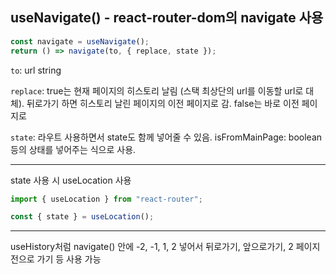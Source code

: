 ## useNavigate() - react-router-dom의 navigate 사용

```jsx
const navigate = useNavigate();
return () => navigate(to, { replace, state });
```

`to`: url string

`replace`: true는 현재 페이지의 히스토리 날림 (스택 최상단의 url를 이동할 url로 대체). 뒤로가기 하면 히스토리 날린 페이지의 이전 페이지로 감. false는 바로 이전 페이지로

`state`: 라우트 사용하면서 state도 함께 넣어줄 수 있음. isFromMainPage: boolean 등의 상태를 넣어주는 식으로 사용. 

---

state 사용 시 useLocation 사용

```jsx
import { useLocation } from "react-router";

const { state } = useLocation();
```

---

useHistory처럼 navigate() 안에 -2, -1, 1, 2 넣어서 뒤로가기, 앞으로가기, 2 페이지 전으로 가기 등 사용 가능
